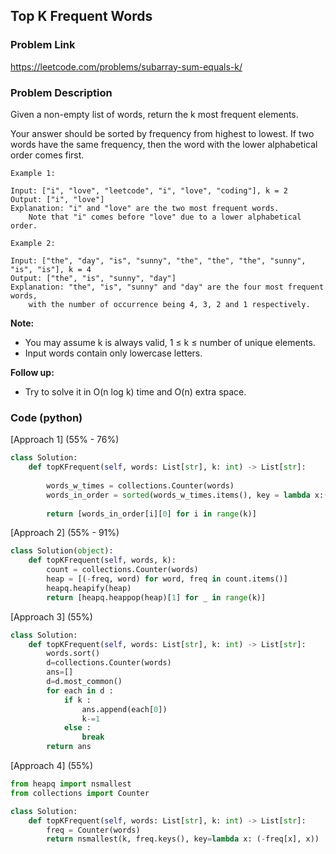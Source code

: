 ## Top K Frequent Words

### Problem Link

https://leetcode.com/problems/subarray-sum-equals-k/

### Problem Description 

Given a non-empty list of words, return the k most frequent elements.

Your answer should be sorted by frequency from highest to lowest. If two words have the same frequency, then the word with the lower alphabetical order comes first.

```
Example 1:

Input: ["i", "love", "leetcode", "i", "love", "coding"], k = 2
Output: ["i", "love"]
Explanation: "i" and "love" are the two most frequent words.
    Note that "i" comes before "love" due to a lower alphabetical order.

```

```
Example 2:

Input: ["the", "day", "is", "sunny", "the", "the", "the", "sunny", "is", "is"], k = 4
Output: ["the", "is", "sunny", "day"]
Explanation: "the", "is", "sunny" and "day" are the four most frequent words,
    with the number of occurrence being 4, 3, 2 and 1 respectively.

```

**Note:**

* You may assume k is always valid, 1 ≤ k ≤ number of unique elements.
* Input words contain only lowercase letters.

**Follow up:**

* Try to solve it in O(n log k) time and O(n) extra space.

### Code (python)

[Approach 1] (55% - 76%)

```python
class Solution:
    def topKFrequent(self, words: List[str], k: int) -> List[str]:
        
        words_w_times = collections.Counter(words)
        words_in_order = sorted(words_w_times.items(), key = lambda x:(-x[1], x[0]))
        
        return [words_in_order[i][0] for i in range(k)]
```

[Approach 2] (55% - 91%)
```python
class Solution(object):
    def topKFrequent(self, words, k):
        count = collections.Counter(words)
        heap = [(-freq, word) for word, freq in count.items()]
        heapq.heapify(heap)
        return [heapq.heappop(heap)[1] for _ in range(k)]
```

[Approach 3] (55%)
```python
class Solution:
    def topKFrequent(self, words: List[str], k: int) -> List[str]:
        words.sort()
        d=collections.Counter(words)
        ans=[]
        d=d.most_common()
        for each in d :
            if k :
                ans.append(each[0])
                k-=1
            else :
                break
        return ans
```

[Approach 4] (55%)
```python
from heapq import nsmallest
from collections import Counter

class Solution:
    def topKFrequent(self, words: List[str], k: int) -> List[str]:
        freq = Counter(words)
        return nsmallest(k, freq.keys(), key=lambda x: (-freq[x], x))
```


